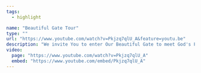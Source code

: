 ```yaml
---
tags:
  - highlight

name: "Beautiful Gate Tour"
type: ""
url: "https://www.youtube.com/watch?v=Pkjzq7qlU_A&feature=youtu.be"
description: "We invite You to enter Our Beautiful Gate to meet God's Fragile Butterflies, the Niños of Puerta Hermosa"
video:
  page: "https://www.youtube.com/watch?v=Pkjzq7qlU_A"
  embed: "https://www.youtube.com/embed/Pkjzq7qlU_A"
---
```

